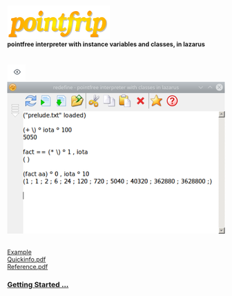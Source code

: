 ![pointfrip](https://raw.githubusercontent.com/pointfree-interpreter/pointfrip/main/images/pflogo.png) \
**pointfree interpreter with instance variables and classes, in lazarus**

#

![eye](https://raw.githubusercontent.com/pointfree-interpreter/pointfrip/main/images/eye.png)
![tahoma-fact](https://raw.githubusercontent.com/pointfree-interpreter/pointfrip/main/images/tahoma-fact.png)

\
[Example](https://github.com/pointfree-interpreter/pointfrip/blob/main/examples/drache.txt) \
[Quickinfo.pdf](https://github.com/pointfree-interpreter/pointfrip/blob/main/examples/documents/quickinfo.pdf) \
[Reference.pdf](https://github.com/pointfree-interpreter/pointfrip/blob/main/examples/documents/reference.pdf)

### [Getting Started ...](https://github.com/pointfree-interpreter/pointfrip/blob/main/Getting%20Started.md)

